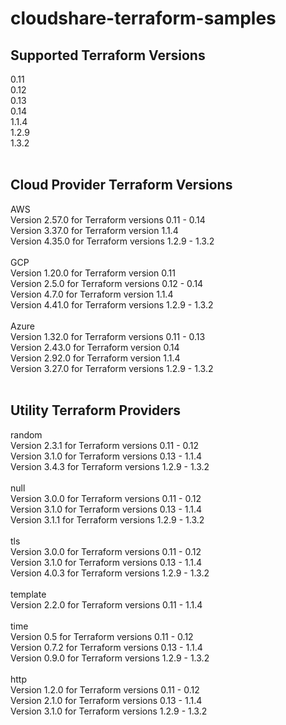 # cloudshare-terraform-samples


## Supported Terraform Versions
0.11 <br>
0.12 <br>
0.13 <br>
0.14 <br>
1.1.4 <br>
1.2.9 <br>
1.3.2 <br>
 <br>
## Cloud Provider Terraform  Versions
AWS <br>
Version 2.57.0 for Terraform versions 0.11 - 0.14 <br>
Version 3.37.0 for Terraform version 1.1.4 <br>
Version 4.35.0 for Terraform versions 1.2.9 - 1.3.2 <br>
 <br>
GCP <br>
Version 1.20.0 for Terraform version 0.11 <br>
Version 2.5.0 for Terraform versions 0.12 - 0.14 <br>
Version 4.7.0 for Terraform version 1.1.4 <br>
Version 4.41.0 for Terraform versions 1.2.9 - 1.3.2 <br>
 <br>
Azure <br>
Version 1.32.0 for Terraform versions 0.11 - 0.13 <br>
Version 2.43.0 for Terraform version 0.14 <br>
Version 2.92.0 for Terraform version 1.1.4 <br>
Version 3.27.0 for Terraform versions 1.2.9 - 1.3.2 <br>
 <br>
## Utility Terraform Providers
random <br>
Version 2.3.1 for Terraform versions 0.11 - 0.12 <br>
Version 3.1.0 for Terraform versions 0.13 - 1.1.4 <br>
Version 3.4.3 for Terraform versions 1.2.9 - 1.3.2 <br>
 <br>
null <br>
Version 3.0.0 for Terraform versions 0.11 - 0.12 <br>
Version 3.1.0 for Terraform versions 0.13 - 1.1.4 <br>
Version 3.1.1 for Terraform versions 1.2.9 - 1.3.2 <br>
 <br>
tls <br>
Version 3.0.0 for Terraform versions 0.11 - 0.12 <br>
Version 3.1.0 for Terraform versions 0.13 - 1.1.4 <br>
Version 4.0.3 for Terraform versions 1.2.9 - 1.3.2 <br>
 <br>
template <br>
Version 2.2.0 for Terraform versions 0.11 - 1.1.4 <br>
 <br>
time <br>
Version 0.5 for Terraform versions 0.11 - 0.12 <br>
Version 0.7.2 for Terraform versions 0.13 - 1.1.4 <br>
Version 0.9.0 for Terraform versions 1.2.9 - 1.3.2 <br>
 <br>
http <br>
Version 1.2.0 for Terraform versions 0.11 - 0.12 <br>
Version 2.1.0 for Terraform versions 0.13 - 1.1.4 <br>
Version 3.1.0 for Terraform versions 1.2.9 - 1.3.2 <br>
